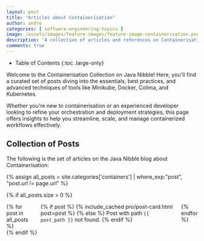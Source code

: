 ```yaml
---
layout: post
title: "Articles about Containerisation"
author: andre
categories: [ software-engineering-topics ]
image: /assets/images/feature-images/feature-image-containerisation.png
description: 'A collection of articles and references on Containerisation and related Technologies.'
comments: true
---
```


- Table of Contents
{:toc .large-only}

Welcome to the Containerisation Collection on Java Nibble! Here, you'll find a curated set of posts diving into the 
essentials, best practices, and advanced techniques of tools like Minikube, Docker, Colima, and Kubernetes.

Whether you're new to containerisation or an experienced developer looking to refine your orchestration and deployment 
strategies, this page offers insights to help you streamline, scale, and manage containerized workflows effectively.


## Collection of Posts
The following is the set of articles on the Java Nibble blog about Containerisation:

{% assign all_posts = site.categories['containers'] | where_exp:"post", "post.url != page.url" %}

{% if all_posts.size > 0 %}
<aside class="other-projects related mb0" role="complementary">
  <div class="columns">
    {% for post in all_posts %}
      <div class="column column-1-2">
        {% if post %}
          {% include_cached pro/post-card.html post=post %}
        {% else %}
          Post with path <code>{{ post_path }}</code> not found.
        {% endif %}
      </div>
    {% endfor %}
  </div>
</aside>
{% endif %}

